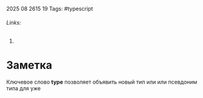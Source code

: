 2025 08 2615 19
Tags: #typescript 
###### Links: 
1) 
# Заметка
Ключевое слово **type** позволяет объявить новый тип или или псевдоним типа для уже
